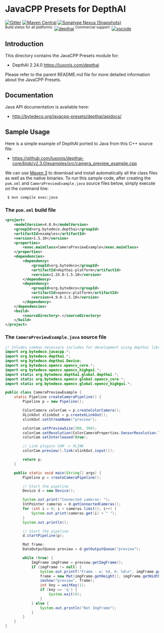 JavaCPP Presets for DepthAI
===========================

[![Gitter](https://badges.gitter.im/bytedeco/javacpp.svg)](https://gitter.im/bytedeco/javacpp) [![Maven Central](https://maven-badges.herokuapp.com/maven-central/org.bytedeco/depthai/badge.svg)](https://maven-badges.herokuapp.com/maven-central/org.bytedeco/depthai) [![Sonatype Nexus (Snapshots)](https://img.shields.io/nexus/s/https/oss.sonatype.org/org.bytedeco/depthai.svg)](http://bytedeco.org/builds/)  
<sup>Build status for all platforms:</sup> [![depthai](https://github.com/bytedeco/javacpp-presets/workflows/depthai/badge.svg)](https://github.com/bytedeco/javacpp-presets/actions?query=workflow%3Adepthai)  <sup>Commercial support:</sup> [![xscode](https://img.shields.io/badge/Available%20on-xs%3Acode-blue?style=?style=plastic&logo=appveyor&logo=data:image/png;base64,iVBORw0KGgoAAAANSUhEUgAAAEAAAABACAMAAACdt4HsAAAAGXRFWHRTb2Z0d2FyZQBBZG9iZSBJbWFnZVJlYWR5ccllPAAAAAZQTFRF////////VXz1bAAAAAJ0Uk5T/wDltzBKAAAAlUlEQVR42uzXSwqAMAwE0Mn9L+3Ggtgkk35QwcnSJo9S+yGwM9DCooCbgn4YrJ4CIPUcQF7/XSBbx2TEz4sAZ2q1RAECBAiYBlCtvwN+KiYAlG7UDGj59MViT9hOwEqAhYCtAsUZvL6I6W8c2wcbd+LIWSCHSTeSAAECngN4xxIDSK9f4B9t377Wd7H5Nt7/Xz8eAgwAvesLRjYYPuUAAAAASUVORK5CYII=)](https://xscode.com/bytedeco/javacpp-presets)


Introduction
------------
This directory contains the JavaCPP Presets module for:

 * DepthAI 2.24.0  https://luxonis.com/depthai

Please refer to the parent README.md file for more detailed information about the JavaCPP Presets.


Documentation
-------------
Java API documentation is available here:

 * http://bytedeco.org/javacpp-presets/depthai/apidocs/


Sample Usage
------------
Here is a simple example of DepthAI ported to Java from this C++ source file:

 * https://github.com/luxonis/depthai-core/blob/v2.3.0/examples/src/camera_preview_example.cpp

We can use [Maven 3](http://maven.apache.org/) to download and install automatically all the class files as well as the native binaries. To run this sample code, after creating the `pom.xml` and `CameraPreviewExample.java` source files below, simply execute on the command line:
```bash
 $ mvn compile exec:java
```

### The `pom.xml` build file
```xml
<project>
    <modelVersion>4.0.0</modelVersion>
    <groupId>org.bytedeco.depthai</groupId>
    <artifactId>examples</artifactId>
    <version>1.5.10</version>
    <properties>
        <exec.mainClass>CameraPreviewExample</exec.mainClass>
    </properties>
    <dependencies>
        <dependency>
            <groupId>org.bytedeco</groupId>
            <artifactId>depthai-platform</artifactId>
            <version>2.24.0-1.5.10</version>
        </dependency>
        <dependency>
            <groupId>org.bytedeco</groupId>
            <artifactId>opencv-platform</artifactId>
            <version>4.9.0-1.5.10</version>
        </dependency>
    </dependencies>
    <build>
        <sourceDirectory>.</sourceDirectory>
    </build>
</project>
```

### The `CameraPreviewExample.java` source file
```java
// Inludes common necessary includes for development using depthai library
import org.bytedeco.javacpp.*;
import org.bytedeco.depthai.*;
import org.bytedeco.depthai.Device;
import org.bytedeco.opencv.opencv_core.*;
import org.bytedeco.opencv.opencv_highgui.*;
import static org.bytedeco.depthai.global.depthai.*;
import static org.bytedeco.opencv.global.opencv_core.*;
import static org.bytedeco.opencv.global.opencv_highgui.*;

public class CameraPreviewExample {
    static Pipeline createCameraPipeline() {
        Pipeline p = new Pipeline();

        ColorCamera colorCam = p.createColorCamera();
        XLinkOut xlinkOut = p.createXLinkOut();
        xlinkOut.setStreamName("preview");

        colorCam.setPreviewSize(300, 300);
        colorCam.setResolution(ColorCameraProperties.SensorResolution.THE_1080_P);
        colorCam.setInterleaved(true);

        // Link plugins CAM -> XLINK
        colorCam.preview().link(xlinkOut.input());

        return p;
    }

    public static void main(String[] args) {
        Pipeline p = createCameraPipeline();

        // Start the pipeline
        Device d = new Device();

        System.out.print("Connected cameras: ");
        IntPointer cameras = d.getConnectedCameras();
        for (int i = 0; i < cameras.limit(); i++) {
            System.out.print(cameras.get(i) + " ");
        }
        System.out.println();

        // Start the pipeline
        d.startPipeline(p);

        Mat frame;
        DataOutputQueue preview = d.getOutputQueue("preview");

        while (true) {
            ImgFrame imgFrame = preview.getImgFrame();
            if (imgFrame != null) {
                System.out.printf("Frame - w: %d, h: %d\n", imgFrame.getWidth(), imgFrame.getHeight());
                frame = new Mat(imgFrame.getHeight(), imgFrame.getWidth(), CV_8UC3, imgFrame.getData());
                imshow("preview", frame);
                int key = waitKey(1);
                if (key == 'q') {
                    System.exit(0);
                }
            } else {
                System.out.println("Not ImgFrame");
            }
        }
    }
}
```
